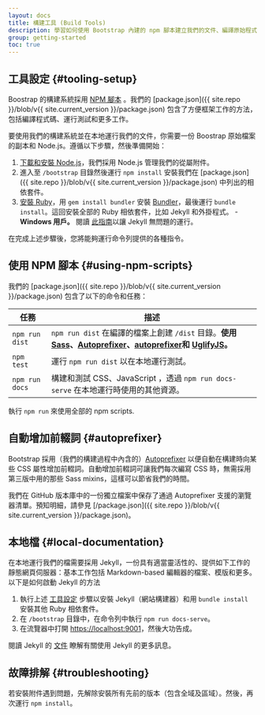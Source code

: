```yaml
---
layout: docs
title: 構建工具 (Build Tools)
description: 學習如何使用 Bootstrap 內建的 npm 腳本建立我們的文件、編譯原始程式碼、運行測試和更多。
group: getting-started
toc: true
---
```


## 工具設定 {#tooling-setup}

Boostrap 的構建系統採用 [NPM 腳本](https://docs.npmjs.com/misc/scripts) 。我們的 [package.json]({{ site.repo }}/blob/v{{ site.current_version }}/package.json) 包含了方便框架工作的方法，包括編譯程式碼、運行測試和更多工作。

要使用我們的構建系統並在本地運行我們的文件，你需要一份 Boostrap 原始檔案的副本和 Node.js。遵循以下步驟，然後準備開始：

1. [下載和安裝 Node.js](https://nodejs.org/download/)，我們採用 Node.js 管理我們的從屬附件。
2. 進入至 `/bootstrap` 目錄然後運行 `npm install` 安裝我們在 [package.json]({{ site.repo }}/blob/v{{ site.current_version }}/package.json) 中列出的相依套件。
3. [安裝 Ruby][install-ruby]，用 `gem install bundler` 安裝 [Bundler][gembundler]，最後運行 `bundle install`。這回安裝全部的 Ruby 相依套件，比如 Jekyll 和外掛程式。
  -**Windows 用戶。** 閱讀 [此指南](https://jekyllrb.com/docs/windows/)以讓 Jekyll 無問題的運行。

在完成上述步驟後，您將能夠運行命令列提供的各種指令。

[install-ruby]: https://www.ruby-lang.org/en/documentation/installation/
[gembundler]: https://bundler.io/

## 使用 NPM 腳本 {#using-npm-scripts}

我們的 [package.json]({{ site.repo }}/blob/v{{ site.current_version }}/package.json) 包含了以下的命令和任務：

| 任務 | 描述 |
| --- | --- |
| `npm run dist` | `npm run dist` 在編譯的檔案上創建 `/dist` 目錄。**使用 [Sass](https://sass-lang.com/)、[Autoprefixer]、[autoprefixer]和 [UglifyJS](https://github.com/mishoo/UglifyJS2)。**|
| `npm test` | 運行 `npm run dist` 以在本地運行測試。|
| `npm run docs` | 構建和測試 CSS、JavaScript ，透過 `npm run docs-serve` 在本地運行時使用的其他資源。 |

執行 `npm run` 來使用全部的 npm scripts.

## 自動增加前輟詞 {#autoprefixer}

Bootstrap 採用（我們的構建過程中內含的）[Autoprefixer][autoprefixer] 以便自動在構建時向某些 CSS 屬性增加前輟詞。自動增加前輟詞可讓我們每次編寫 CSS 時，無需採用第三版中用的那些 Sass mixins，這樣可以節省我們的時間。

我們在 GitHub 版本庫中的一份獨立檔案中保存了通過 Autoprefixer 支援的瀏覽器清單。預知明細，請參見 [/package.json]({{ site.repo }}/blob/v{{ site.current_version }}/package.json)。

## 本地檔 {#local-documentation}

在本地運行我們的檔需要採用 Jekyll，一份具有適當靈活性的、提供如下工作的靜態網頁伺服器：基本工作包括  Markdown-based 編輯器的檔案、模版和更多。以下是如何啟動 Jekyll 的方法

1. 執行上述 [工具設定](#tooling-setup) 步驟以安裝 Jekyll（網站構建器）和用 `bundle install` 安裝其他 Ruby 相依套件。
2. 在 `/bootstrap` 目錄中，在命令列中執行 `npm run docs-serve`。
3. 在流覽器中打開 <https://localhost:9001>，然後大功告成。

閱讀 Jekyll 的 [文件](https://jekyllrb.com/docs/home/) 瞭解有關使用 Jekyll 的更多訊息。

## 故障排解 {#troubleshooting}

若安裝附件遇到問題，先解除安裝所有先前的版本（包含全域及區域）。然後，再次運行 `npm install`。

[autoprefixer]: https://github.com/postcss/autoprefixer
